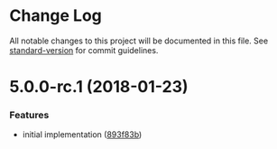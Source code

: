 # Change Log

All notable changes to this project will be documented in this file. See [standard-version](https://github.com/conventional-changelog/standard-version) for commit guidelines.

<a name="5.0.0-rc.1"></a>
# 5.0.0-rc.1 (2018-01-23)


### Features

* initial implementation ([893f83b](https://github.com/ike18t/mock_directive/commit/893f83b))
